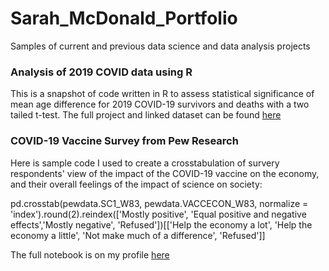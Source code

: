 # Sarah_McDonald_Portfolio
Samples of current and previous data science and data analysis projects

### Analysis of 2019 COVID data using R
This is a snapshot of code written in R to assess statistical significance of mean age difference for 2019 COVID-19 survivors and deaths with a two tailed t-test. The full project and linked dataset can be found [here](https://spmcdonald1997.github.io/R_Project/)

### COVID-19 Vaccine Survey from Pew Research
Here is sample code I used to create a crosstabulation of survery respondents' view of the impact of the COVID-19 vaccine on the economy, and their overall feelings of the impact of science on society: 

pd.crosstab(pewdata.SC1_W83, pewdata.VACCECON_W83, normalize = 'index').round(2).reindex(['Mostly positive', 'Equal positive and negative effects','Mostly negative', 'Refused'])[['Help the economy a lot', 'Help the economy a little', 'Not make much of a difference', 'Refused']]

The full notebook is on my profile [here](https://github.com/spmcdonald1997/COVID-19-Vaccine-Analysis---Pew-Research/blob/main/Americans'%20view%20on%20COVID-19%20Vaccine%20Impact%20on%20U.S.%20Economy.ipynb)
